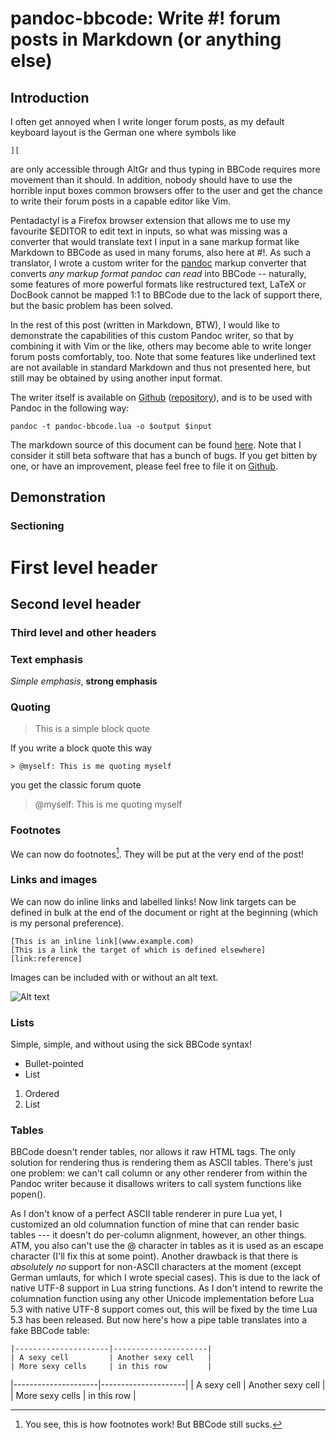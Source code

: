 [link:pandoc]: <http://johnmacfarlane.net/pandoc/README.html>
[link:writer]: <https://github.com/2ion/pandoc-bbcode/archive/master.tar.gz>
[link:github]: <https://github.com/2ion/pandoc-bbcode>
[link:this]:   <https://raw.githubusercontent.com/2ion/pandoc-bbcode/master/README.mkd>

# pandoc-bbcode: Write #! forum posts in Markdown (or anything else)

## Introduction

I often get annoyed when I write longer forum posts, as my default
keyboard layout is the German one where symbols like

```
][
```

are only accessible through AltGr and thus typing in BBCode requires
more movement than it should. In addition, nobody should have to use the
horrible input boxes common browsers offer to the user and get the
chance to write their forum posts in a capable editor like Vim.

Pentadactyl is a Firefox browser extension that allows me to use my
favourite $EDITOR to edit text in inputs, so what was missing was a
converter that would translate text I input in a sane markup format like
Markdown to BBCode as used in many forums, also here at #!. As
such a translator, I wrote a custom writer for the [pandoc][link:pandoc]
markup converter that converts _any markup format pandoc can read_ into
BBCode -- naturally, some features of more powerful formats like
restructured text, LaTeX or DocBook cannot be mapped 1:1 to BBCode due
to the lack of support there, but the basic problem has been solved. 

In the rest of this post (written in Markdown, BTW), I would like to
demonstrate the capabilities of this custom Pandoc writer, so that by
combining it with Vim or the like, others may become able to write
longer forum posts comfortably, too. Note that some features like
underlined text are not available in standard Markdown and thus not
presented here, but still may be obtained by using another input format.

The writer itself is available on [Github][link:writer]
([repository][link:github]), and is to be used with Pandoc in the
following way:

```
pandoc -t pandoc-bbcode.lua -o $output $input
```

The markdown source of this document can be found [here][link:this].
Note that I consider it still beta software that has a bunch of bugs. If
you get bitten by one, or have an improvement, please feel free to file
it on [Github][link:github].

## Demonstration

### Sectioning

# First level header
## Second level header
### Third level and other headers

### Text emphasis

_Simple emphasis_, __strong emphasis__

### Quoting

> This is a simple block quote

If you write a block quote this way

```
> @myself: This is me quoting myself
```

you get the classic forum quote

> @myself: This is me quoting myself

### Footnotes

We can now do footnotes[^1]. They will be put at the very end of the
post!

[^1]: You see, this is how footnotes work! But BBCode still sucks.

### Links and images

We can now do inline links and labelled links! Now link targets can
be defined in bulk at the end of the document or right at the beginning
(which is my personal preference).

```
[This is an inline link](www.example.com)
[This is a link the target of which is defined elsewhere][link:reference]
```

Images can be included with or without an alt text. 

![Alt text](http://i.imgur.com/B63RuQLl.jpg)

### Lists

Simple, simple, and without using the sick BBCode syntax!

* Bullet-pointed
* List

1. Ordered
2. List

### Tables
 
BBCode doesn't render tables, nor allows it raw HTML tags. The only
solution for rendering thus is rendering them as ASCII tables. There's
just one problem: we can't call column or any other renderer from within
the Pandoc writer because it disallows writers to call system functions
like popen().

As I don't know of a perfect ASCII table renderer in pure Lua yet, I
customized an old columnation function of mine that can render basic
tables --- it doesn't do per-column alignment, however, an other things.
ATM, you also can't use the @  character in tables as it is used as an
escape character (I'll fix this at some point). Another drawback is that
there is _absolutely no_ support for non-ASCII characters at the moment
(except German umlauts, for which I wrote special cases). This is due to
the lack of native UTF-8 support in Lua string functions. As I don't
intend to rewrite the columnation function using any other Unicode
implementation before Lua 5.3 with native UTF-8 support comes out, this
will be fixed by the time Lua 5.3 has been released. But now here's how
a pipe table translates into a fake BBCode table:

```
|---------------------|---------------------|
| A sexy cell         | Another sexy cell   |
| More sexy cells     | in this row         |
```
|---------------------|---------------------|
| A sexy cell         | Another sexy cell   |
| More sexy cells     | in this row         |


